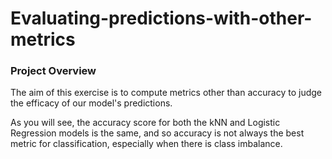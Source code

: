 # Evaluating-predictions-with-other-metrics

### Project Overview
The aim of this exercise is to compute metrics other than accuracy to judge the efficacy of our model's predictions. 

As you will see, the accuracy score for both the kNN and Logistic Regression models is the same, and so accuracy is not always the best metric for classification, especially when there is class imbalance.



